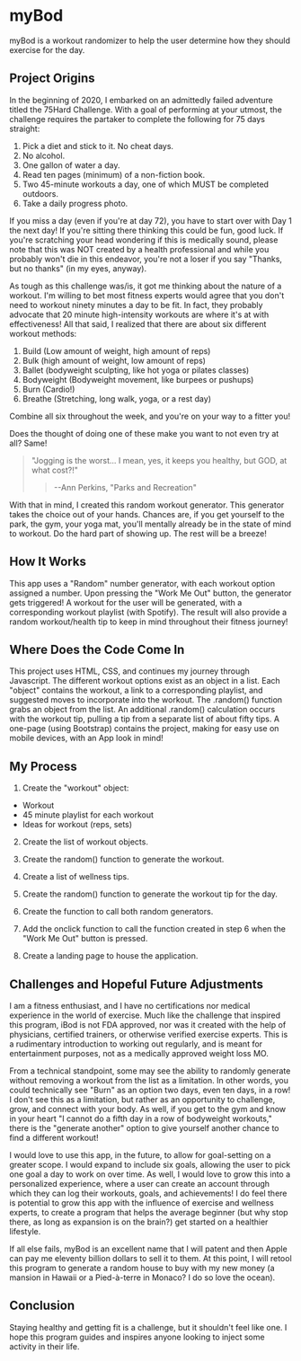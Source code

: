 # myBod

myBod is a workout randomizer to help the user determine how they should exercise for the day. 

## Project Origins

In the beginning of 2020, I embarked on an admittedly failed adventure titled the 75Hard Challenge. With a goal of performing at your utmost, the challenge requires the partaker to complete the following for 75 days straight:

1. Pick a diet and stick to it. No cheat days. 
2. No alcohol.
3. One gallon of water a day. 
4. Read ten pages (minimum) of a non-fiction book. 
5. Two 45-minute workouts a day, one of which MUST be completed outdoors. 
6. Take a daily progress photo. 

If you miss a day (even if you're at day 72), you have to start over with Day 1 the next day! If you're sitting there thinking this could be fun, good luck. If you're scratching your head wondering if this is medically sound, please note that this was NOT created by a health professional and while you probably won't die in this endeavor, you're not a loser if you say "Thanks, but no thanks" (in my eyes, anyway). 

As tough as this challenge was/is, it got me thinking about the nature of a workout. I'm willing to bet most fitness experts would agree that you don't need to workout ninety minutes a day to be fit. In fact, they probably advocate that 20 minute high-intensity workouts are where it's at with effectiveness! All that said, I realized that there are about six different workout methods: 

1. Build (Low amount of weight, high amount of reps)
2. Bulk (high amount of weight, low amount of reps)
3. Ballet (bodyweight sculpting, like hot yoga or pilates classes)
4. Bodyweight (Bodyweight movement, like burpees or pushups)
5. Burn (Cardio!)
6. Breathe (Stretching, long walk, yoga, or a rest day)


Combine all six throughout the week, and you're on your way to a fitter you! 

Does the thought of doing one of these make you want to not even try at all? Same! 

>"Jogging is the worst... I mean, yes, it keeps you healthy, but GOD, at what cost?!" 
>>--Ann Perkins, "Parks and Recreation"


With that in mind, I created this random workout generator. This generator takes the choice out of your hands. Chances are, if you get yourself to the park, the gym, your yoga mat, you'll mentally already be in the state of mind to workout. Do the hard part of showing up. The rest will be a breeze!

## How It Works 

This app uses a "Random" number generator, with each workout option assigned a number. Upon pressing the "Work Me Out" button, the generator gets triggered! A workout for the user will be generated, with a corresponding workout playlist (with Spotify). The result will also provide a random workout/health tip to keep in mind throughout their fitness journey! 



## Where Does the Code Come In 

This project uses HTML, CSS, and continues my journey through Javascript. The different workout options exist as an object in a list.  Each "object" contains the workout, a link to a corresponding playlist, and suggested moves to incorporate into the workout. The .random() function grabs an object from the list. An additional .random() calculation occurs with the workout tip, pulling a tip from a separate list of about fifty tips. A one-page (using Bootstrap) contains the project, making for easy use on mobile devices, with an App look in mind! 

## My Process 

1. Create the "workout" object: 
 * Workout
 * 45 minute playlist for each workout
 * Ideas for workout (reps, sets)

2. Create the list of workout objects. 

3. Create the random() function to generate the workout. 

4. Create a list of wellness tips. 

5. Create the random() function to generate the workout tip for the day.

6. Create the function to call both random generators. 

7. Add the onclick function to call the function created in step 6 when the "Work Me Out" button is pressed. 

8. Create a landing page to house the application.




## Challenges and Hopeful Future Adjustments 

I am a fitness enthusiast, and I have no certifications nor medical experience in the world of exercise. Much like the challenge that inspired this program, iBod is not FDA approved, nor was it created with the help of physicians, certified trainers, or otherwise verified exercise experts. This is a rudimentary introduction to working out regularly, and is meant for entertainment purposes, not as a medically approved weight loss MO. 

From a technical standpoint, some may see the ability to randomly generate without removing a workout from the list as a limitation. In other words, you could technically see "Burn" as an option two days, even ten days, in a row! I don't see this as a limitation, but rather as an opportunity to challenge, grow, and connect with your body. As well, if you get to the gym and know in your heart "I cannot do a fifth day in a row of bodyweight workouts," there is the "generate another" option to give yourself another chance to find a different workout!

I would love to use this app, in the future, to allow for goal-setting on a greater scope. I would expand to include six goals, allowing the user to pick one goal a day to work on over time.  As well, I would love to grow this into a personalized experience, where a user can create an account through which they can log their workouts, goals, and achievements! I do feel there is potential to grow this app with the influence of exercise and wellness experts, to create a program that helps the average beginner (but why stop there, as long as expansion is on the brain?) get started on a healthier lifestyle. 

If all else fails, myBod is an excellent name that I will patent and then Apple can pay me eleventy billion dollars to sell it to them. At this point, I will retool this program to generate a random house to buy with my new money (a mansion in Hawaii or a Pied-à-terre in Monaco? I do so love the ocean). 


## Conclusion 

Staying healthy and getting fit is a challenge, but it shouldn't feel like one. I hope this program guides and inspires anyone looking to inject some activity in their life.  
